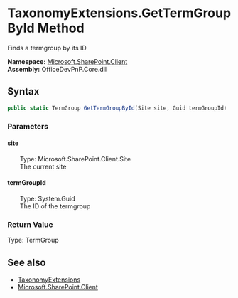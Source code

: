 # TaxonomyExtensions.GetTermGroupById Method  
 Finds a termgroup by its ID   

**Namespace:** [Microsoft.SharePoint.Client](Microsoft.SharePoint.Client.md)  
**Assembly:** OfficeDevPnP.Core.dll  
## Syntax
```C#
public static TermGroup GetTermGroupById(Site site, Guid termGroupId)
```
### Parameters
#### site  
&emsp;&emsp;Type: Microsoft.SharePoint.Client.Site  
&emsp;&emsp;The current site  

  

#### termGroupId  
&emsp;&emsp;Type: System.Guid  
&emsp;&emsp;The ID of the termgroup  

  

### Return Value
Type: TermGroup  
  


## See also
- [TaxonomyExtensions](Microsoft.SharePoint.Client.TaxonomyExtensions.md) 
- [Microsoft.SharePoint.Client](Microsoft.SharePoint.Client.md) 
